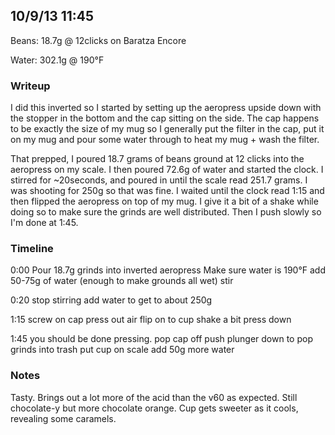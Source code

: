 ## 10/9/13 11:45 ##

Beans: 18.7g @ 12clicks on Baratza Encore

Water: 302.1g @ 190°F

### Writeup ###

I did this inverted so I started by setting up the aeropress upside down with
the stopper in the bottom and the cap sitting on the side.  The cap happens to
be exactly the size of my mug so I generally put the filter in the cap, put it
on my mug and pour some water through to heat my mug + wash the filter.

That prepped, I poured 18.7 grams of beans ground at 12 clicks into the
aeropress on my scale. I then poured 72.6g of water and started the clock.
I stirred for ~20seconds, and poured in until the scale read 251.7 grams. I was
shooting for 250g so that was fine. I waited until the clock read 1:15 and then
flipped the aeropress on top of my mug. I give it a bit of a shake while doing
so to make sure the grinds are well distributed. Then I push slowly so I'm done
at 1:45.

### Timeline ###

0:00 
    Pour 18.7g grinds into inverted aeropress
    Make sure water is 190°F
    add 50-75g of water (enough to make grounds all wet)
    stir

0:20 
    stop stirring
    add water to get to about 250g

1:15
    screw on cap
    press out air
    flip on to cup
    shake a bit
    press down

1:45
    you should be done pressing.
    pop cap off
    push plunger down to pop grinds into trash
    put cup on scale
    add 50g more water

### Notes ###

Tasty. Brings out a lot more of the acid than the v60 as expected. Still
chocolate-y but more chocolate orange. Cup gets sweeter as it cools, revealing
some caramels.


